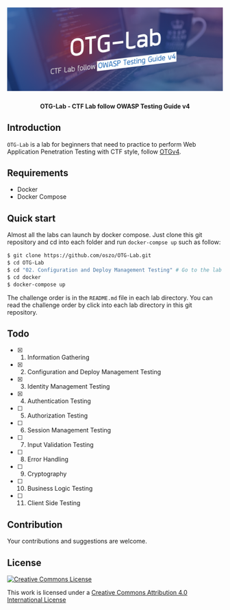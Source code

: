 <h1 align="center">
  <br>
  <a href="https://github.com/oszo/OTG-Lab">
    <img src="badge.png" alt="OTG-Lab"></a>
  <br>
</h1>
<h4 align="center">OTG-Lab - CTF Lab follow OWASP Testing Guide v4</h4>

## Introduction

`OTG-Lab` is a lab for beginners that need to practice to perform Web Application Penetration Testing with CTF style, follow [OTGv4](https://www.owasp.org/index.php/OWASP_Testing_Guide_v4_Table_of_Contents).

## Requirements

* Docker
* Docker Compose

## Quick start

Almost all the labs can launch by docker compose. Just clone this git repository and cd into each folder and run `docker-compse up` such as follow:

```bash
$ git clone https://github.com/oszo/OTG-Lab.git
$ cd OTG-Lab
$ cd "02. Configuration and Deploy Management Testing" # Go to the lab directory you want to do.
$ cd docker
$ docker-compose up
```

The challenge order is in the `README.md` file in each lab directory. You can read the challenge order by click into each lab directory in this git repository.

## Todo

- [x] 1.  Information Gathering
- [X] 2.  Configuration and Deploy Management Testing
- [X] 3.  Identity Management Testing
- [X] 4.  Authentication Testing
- [ ] 5.  Authorization Testing
- [ ] 6.  Session Management Testing
- [ ] 7.  Input Validation Testing
- [ ] 8.  Error Handling
- [ ] 9.  Cryptography
- [ ] 10. Business Logic Testing
- [ ] 11. Client Side Testing

## Contribution

Your contributions and suggestions are welcome.

## License

[![Creative Commons License](http://i.creativecommons.org/l/by/4.0/88x31.png)](http://creativecommons.org/licenses/by/4.0/)

This work is licensed under a [Creative Commons Attribution 4.0 International License](http://creativecommons.org/licenses/by/4.0/)
